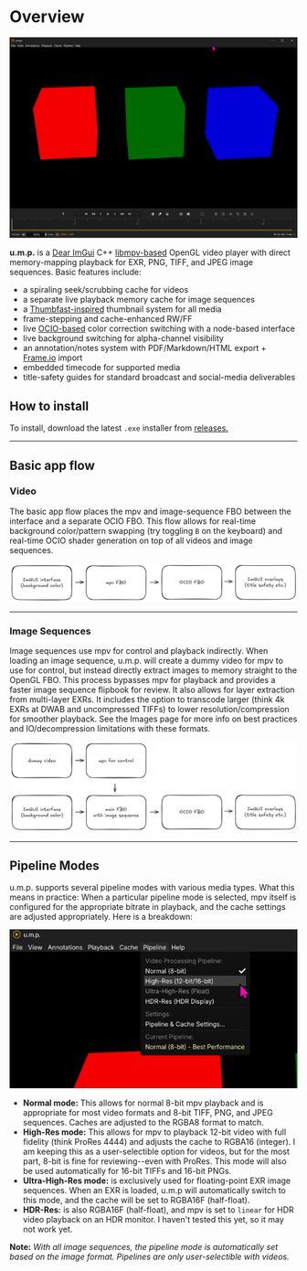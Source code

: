 # Overview

![ump image](images/ump_HceQxrXtfQ.png)

**u.m.p.** is a [Dear ImGui](https://github.com/ocornut/imgui) C++ [libmpv-based](https://mpv.io/) OpenGL video player with direct memory-mapping playback for EXR, PNG, TIFF, and JPEG image sequences. Basic features include:

 - a spiraling seek/scrubbing cache for videos
 - a separate live playback memory cache for image sequences 
 - a [Thumbfast-inspired](https://github.com/po5/thumbfast) thumbnail system for all media
 - frame-stepping and cache-enhanced RW/FF
 - live [OCIO-based](https://opencolorio.org/) color correction switching with a node-based interface
 - live background switching for alpha-channel visibility
 - an annotation/notes system with PDF/Markdown/HTML export + [Frame.io](https://frame.io/home) import
 - embedded timecode for supported media
 - title-safety guides for standard broadcast and social-media deliverables


## How to install

To install, download the latest `.exe` installer from [releases.](https://github.com/cbkow/ump/releases/)

---

## Basic app flow

### Video

The basic app flow places the mpv and image-sequence FBO between the interface and a separate OCIO FBO. This flow allows for real-time background color/pattern swapping (try toggling `B` on the keyboard) and real-time OCIO shader generation on top of all videos and image sequences. 

![app flow 1](images/appflow1.png)

---

### Image Sequences

Image sequences use mpv for control and playback indirectly. When loading an image sequence, u.m.p. will create a dummy video for mpv to use for control, but instead directly extract images to memory straight to the OpenGL FBO. This process bypasses mpv for playback and provides a faster image sequence flipbook for review. It also allows for layer extraction from multi-layer EXRs. It includes the option to transcode larger (think 4k EXRs at DWAB and uncompressed TIFFs) to lower resolution/compression for smoother playback. See the Images page for more info on best practices and IO/decompression limitations with these formats.

![app flow 1](images/appflow2.png)

---

## Pipeline Modes

u.m.p. supports several pipeline modes with various media types. What this means in practice: When a particular pipeline mode is selected, mpv itself is configured for the appropriate bitrate in playback, and the cache settings are adjusted appropriately. Here is a breakdown:

![pipeline modes](images/TabTip_Cu2CLnCIyI.png)

- **Normal mode:** This allows for normal 8-bit mpv playback and is appropriate for most video formats and 8-bit TIFF, PNG, and JPEG sequences. Caches are adjusted to the RGBA8 format to match.
- **High-Res mode:** This allows for mpv to playback 12-bit video with full fidelity (think ProRes 4444) and adjusts the cache to RGBA16 (integer). I am keeping this as a user-selectible option for videos, but for the most part, 8-bit is fine for reviewing--even with ProRes. This mode will also be used automatically for 16-bit TIFFs and 16-bit PNGs. 
- **Ultra-High-Res mode:** is exclusively used for floating-point EXR image sequences. When an EXR is loaded, u.m.p will automatically switch to this mode, and the cache will be set to RGBA16F (half-float).
- **HDR-Res:** is also RGBA16F (half-float), and mpv is set to `linear` for HDR video playback on an HDR monitor. I haven't tested this yet, so it may not work yet.

**Note:** *With all image sequences, the pipeline mode is automatically set based on the image format. Pipelines are only user-selectible with videos.* 